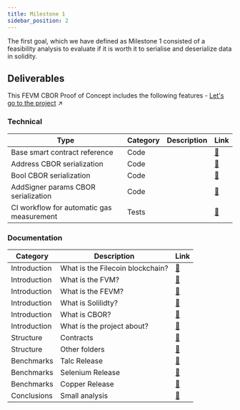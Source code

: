 ```yaml
---
title: Milestone 1
sidebar_position: 2
---
```

The first goal, which we have defined as Milestone 1 consisted of a feasibility analysis to evaluate if it is worth it to serialise and deserialize data in solidity.

## Deliverables

This FEVM CBOR Proof of Concept includes the following features - [Let's go to the project](https://github.com/Zondax/fevm-solidity-precompiles/tree/main/m1) :arrow_upper_right:

### Technical
| Type                                      | Category   | Description          | Link                                                                                                  |
|-------------------------------------------|------------|----------------------|-------------------------------------------------------------------------------------------------------|
| Base smart contract reference             | Code       |                      | [:link:](https://github.com/Zondax/fevm-solidity-precompiles/blob/main/m1/contract/simplecoin.sol)  |
| Address CBOR serialization                | Code       |                      | [:link:](https://github.com/Zondax/fevm-solidity-precompiles/blob/main/m1/contract/cbor_test.sol)   |
| Bool CBOR serialization                   | Code       |                      | [:link:](https://github.com/Zondax/fevm-solidity-precompiles/blob/main/m1/contract/cbor_test.sol)   |
| AddSigner params CBOR serialization       | Code       |                      | [:link:](https://github.com/Zondax/fevm-solidity-precompiles/blob/main/m1/contract/cbor_test.sol)   |
| CI workflow for automatic gas measurement | Tests      |                      | [:link:](https://github.com/Zondax/fevm-solidity-precompiles/blob/main/m1/contract/cbor_test.sol)   |

### Documentation 

| Category      | Description                      | Link                                                                                                                                                                  |
|---------------|----------------------------------|-----------------------------------------------------------------------------------------------------------------------------------------------------------------------|
 | Introduction  | What is the Filecoin blockchain? | [:link:](https://github.com/Zondax/fevm-solidity-precompiles/blob/main/docs/fevm-solidity-precompiles/introduction/introduction.md#what-is-the-filecoin-blockchain) |
 | Introduction  | What is the FVM?                 | [:link:](https://github.com/Zondax/fevm-solidity-precompiles/blob/main/docs/fevm-solidity-precompiles/introduction/introduction.md#what-is-the-fvm)                 |
 | Introduction  | What is the FEVM?                | [:link:](https://github.com/Zondax/fevm-solidity-precompiles/blob/main/docs/fevm-solidity-precompiles/introduction/introduction.md#what-is-the-fevm)                |
 | Introduction  | What is Solilidty?               | [:link:](https://github.com/Zondax/fevm-solidity-precompiles/blob/main/docs/fevm-solidity-precompiles/introduction/tech-involved.md#what-is-solidity)               |
 | Introduction  | What is CBOR?                    | [:link:](https://github.com/Zondax/fevm-solidity-precompiles/blob/main/docs/fevm-solidity-precompiles/introduction/tech-involved.md#what-is-cbor)                   |
 | Introduction  | What is the project about?       | [:link:](https://github.com/Zondax/fevm-solidity-precompiles/blob/main/docs/fevm-solidity-precompiles/fevm-solidity-precompiles.md)                                 |
 | Structure     | Contracts                        | [:link:](https://github.com/Zondax/fevm-solidity-precompiles/blob/main/docs/fevm-solidity-precompiles/structure#contracts.md)                                       |
 | Structure     | Other folders                    | [:link:](https://github.com/Zondax/fevm-solidity-precompiles/blob/main/docs/fevm-solidity-precompiles/structure#other-folders.md)                                   |
 | Benchmarks    | Talc Release                     | [:link:](https://github.com/Zondax/fevm-solidity-precompiles/blob/main/docs/fevm-solidity-precompiles/benchmark.md#talc)                                            |
 | Benchmarks    | Selenium Release                 | [:link:](https://github.com/Zondax/fevm-solidity-precompiles/blob/main/docs/fevm-solidity-precompiles/benchmark.md#selenium)                                        |
 | Benchmarks    | Copper Release                   | [:link:](https://github.com/Zondax/fevm-solidity-precompiles/blob/main/docs/fevm-solidity-precompiles/benchmark.md#copper)                                          |
 | Conclusions   | Small analysis                   | [:link:](https://github.com/Zondax/fevm-solidity-precompiles/blob/main/docs/fevm-solidity-precompiles/conclusions.md)                                               |
